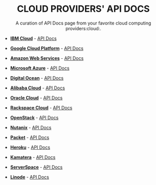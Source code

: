 <h1 align="center">
    CLOUD PROVIDERS' API DOCS
</h1>

<p align="center">A curation of API Docs page from your favorite cloud computing providers:cloud:.</p>


- **[IBM Cloud](https://cloud.ibm.com/catalog)** - [API Docs](https://cloud.ibm.com/docs?tab=api-docs&)

- **[Google Cloud Platform](https://cloud.google.com/products)** - [API Docs](https://cloud.google.com/apis/)

- **[Amazon Web Services]()** - [API Docs]()

- **[Microsoft Azure]()** - [API Docs]()

- **[Digital Ocean]()** - [API Docs]()

- **[Alibaba Cloud]()** - [API Docs]()

- **[Oracle Cloud]()** - [API Docs]()

- **[Rackspace Cloud]()** - [API Docs]()

- **[OpenStack]()** - [API Docs]()

- **[Nutanix]()** - [API Docs]()

- **[Packet]()** - [API Docs]()

- **[Heroku]()** - [API Docs]()

- **[Kamatera](https://www.kamatera.com/Products/259/Cloud_Infrastructure)** - [API Docs]()

- **[ServerSpace]()** - [API Docs](https://serverspace.io/services/api/)

- **[Linode](https://www.linode.com/products)** - [API Docs]()

